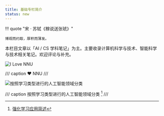 ```yaml
---
title: 基础专栏简介
status: new
---
```


!!! quote "宋 · 苏轼《稼说送张琥》"

    博观而约取，厚积而薄发。

本栏目文章以「AI / CS 学科笔记」为主。主要收录计算机科学与技术、智能科学与技术相关笔记。欢迎评论与补充。

![I Love NNU](https://dwj-oss.oss-cn-nanjing.aliyuncs.com/images/202501301807985.png)

/// caption
:heart: NNU
///

![按照学习类型进行的人工智能领域分类](https://dwj-oss.oss-cn-nanjing.aliyuncs.com/images/20250224083517762.png)

/// caption
按照学习类型进行的人工智能领域分类 [^1]
///

[^1]: [强化学习应用简述](https://zhuanlan.zhihu.com/p/279642231)
